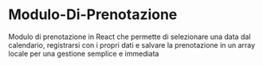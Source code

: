 # Modulo-Di-Prenotazione
Modulo di prenotazione in React che permette di selezionare una data dal calendario, registrarsi con i propri dati e salvare la prenotazione in un array locale per una gestione semplice e immediata
